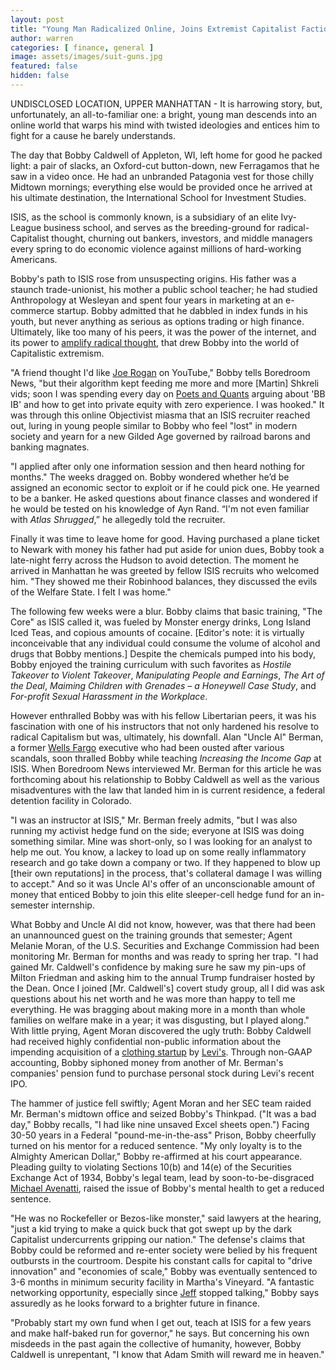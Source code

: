 ```yaml
---
layout: post
title: "Young Man Radicalized Online, Joins Extremist Capitalist Faction"
author: warren
categories: [ finance, general ]
image: assets/images/suit-guns.jpg
featured: false
hidden: false
---
```


UNDISCLOSED LOCATION, UPPER MANHATTAN - It is harrowing story, but, unfortunately, an all-to-familiar one: a bright, young man descends into an online world that warps his mind with twisted ideologies and entices him to fight for a cause he barely understands. 

The day that Bobby Caldwell of Appleton, WI, left home for good he packed light: a pair of slacks, an Oxford-cut button-down, new Ferragamos that he saw in a video once. He had an unbranded Patagonia vest for those chilly Midtown mornings; everything else would be provided once he arrived at his ultimate destination, the International School for Investment Studies. 

ISIS, as the school is commonly known, is a subsidiary of an elite Ivy-League business school, and serves as the breeding-ground for radical-Capitalist thought, churning out bankers, investors, and middle managers every spring to do economic violence against millions of hard-working Americans. 

Bobby's path to ISIS rose from unsuspecting origins. His father was a staunch trade-unionist, his mother a public school teacher; he had studied Anthropology at Wesleyan and spent four years in marketing at an e-commerce startup. Bobby admitted that he dabbled in index funds in his youth, but never anything as serious as options trading or high finance. Ultimately, like too many of his peers, it was the power of the internet, and its power to [amplify radical thought](https://www.nytimes.com/interactive/2019/06/08/technology/youtube-radical.html), that drew Bobby into the world of Capitalistic extremism.

"A friend thought I'd like [Joe Rogan](https://www.theatlantic.com/entertainment/archive/2019/08/my-joe-rogan-experience/594802/?utm_source=feed) on YouTube," Bobby tells Boredroom News, "but their algorithm kept feeding me more and more [Martin] Shkreli vids; soon I was spending every day on [Poets and Quants](https://poetsandquants.com/) arguing about 'BB IB' and how to get into private equity with zero experience. I was hooked." It was through this online Objectivist miasma that an ISIS recruiter reached out, luring in young people similar to Bobby who feel "lost" in modern society and yearn for a new Gilded Age governed by railroad barons and banking magnates. 

"I applied after only one information session and then heard nothing for months." The weeks dragged on. Bobby wondered whether he’d be assigned an economic sector to exploit or if he could pick one. He yearned to be a banker. He asked questions about finance classes and wondered if he would be tested on his knowledge of Ayn Rand. “I'm not even familiar with _Atlas Shrugged_,” he allegedly told the recruiter. 

Finally it was time to leave home for good. Having purchased a plane ticket to Newark with money his father had put aside for union dues, Bobby took a late-night ferry across the Hudson to avoid detection. The moment he arrived in Manhattan he was greeted by fellow ISIS recruits who welcomed him. "They showed me their Robinhood balances, they discussed the evils of the Welfare State. I felt I was home."

The following few weeks were a blur. Bobby claims that basic training, "The Core" as ISIS called it, was fueled by Monster energy drinks, Long Island Iced Teas, and copious amounts of cocaine. [Editor's note: it is virtually inconceivable that any individual could consume the volume of alcohol and drugs that Bobby mentions.] Despite the chemicals pumped into his body, Bobby enjoyed the training curriculum with such favorites as _Hostile Takeover to Violent Takeover_, _Manipulating People and Earnings_, _The Art of the Deal_, _Maiming Children with Grenades – a Honeywell Case Study_, and _For-profit Sexual Harassment in the Workplace_. 

However enthralled Bobby was with his fellow Libertarian peers, it was his fascination with one of his instructors that not only hardened his resolve to radical Capitalism but was, ultimately, his downfall. Alan "Uncle Al" Berman, a former [Wells Fargo](https://abcnews.go.com/Business/timeline-wells-fargo-accounts-scandal/story?id=42231128) executive who had been ousted after various scandals, soon thralled Bobby while teaching _Increasing the Income Gap_ at ISIS. When Boredroom News interviewed Mr. Berman for this article he was forthcoming about his   relationship to Bobby Caldwell as well as the various misadventures with the law that landed him in is current residence, a federal detention facility in Colorado. 

"I was an instructor at ISIS," Mr. Berman freely admits, "but I was also running my activist hedge fund on the side; everyone at ISIS was doing something similar. Mine was short-only, so I was looking for an analyst to help me out. You know, a lackey to load up on some really inflammatory research and go take down a company or two. If they happened to blow up [their own reputations] in the process, that's collateral damage I was willing to accept." And so it was Uncle Al's offer of an unconscionable amount of money that enticed Bobby to join this elite sleeper-cell hedge fund for an in-semester internship. 

What Bobby and Uncle Al did not know, however, was that there had been an unannounced guest on the training grounds that semester; Agent Melanie Moran, of the U.S. Securities and Exchange Commission had been monitoring Mr. Berman for months and was ready to spring her trap. "I had gained Mr. Caldwell's confidence by making sure he saw my pin-ups of Milton Friedman and asking him to the annual Trump fundraiser hosted by the Dean. Once I joined [Mr. Caldwell's] covert study group, all I did was ask questions about his net worth and he was more than happy to tell me everything. He was bragging about making more in a month than whole families on welfare make in a year; it was disgusting, but I played along." With little prying, Agent Moran discovered the ugly truth: Bobby Caldwell had received highly confidential non-public information about the impending acquisition of a [clothing startup](https://www.boredroomnews.com/general/2019/01/26/UNZIPPD.html) by [Levi's](https://www.nasdaq.com/symbol/levi). Through non-GAAP accounting, Bobby siphoned money from another of Mr. Berman's companies' pension fund to purchase personal stock during Levi's recent IPO. 

The hammer of justice fell swiftly; Agent Moran and her SEC team raided Mr. Berman's midtown office and seized Bobby's Thinkpad. ("It was a bad day," Bobby recalls, "I had like nine unsaved Excel sheets open.") Facing 30-50 years in a Federal "pound-me-in-the-ass" Prison, Bobby cheerfully turned on his mentor for a reduced sentence. "My only loyalty is to the Almighty American Dollar," Bobby re-affirmed at his court appearance. Pleading guilty to violating Sections 10(b) and 14(e) of the Securities Exchange Act of 1934, Bobby's legal team, lead by soon-to-be-disgraced [Michael Avenatti](https://news.yahoo.com/michael-avenatti-blames-arrest-vindictive-161842011.html), raised the issue of Bobby's mental health to get a reduced sentence.

"He was no Rockefeller or Bezos-like monster," said lawyers at the hearing, "just a kid trying to make a quick buck that got swept up by the dark Capitalist undercurrents gripping our nation." The defense's claims that Bobby could be reformed and re-enter society were belied by his frequent outbursts in the courtroom. Despite his constant calls for capital to "drive innovation" and "economies of scale," Bobby was eventually sentenced to 3-6 months in minimum security facility in Martha's Vineyard. "A fantastic networking opportunity, especially since [Jeff](https://www.msn.com/en-us/news/crime/autopsy-finds-broken-bones-in-jeffrey-epsteins-neck-deepening-questions-around-his-death/ar-AAFPxjP?li=BBnb7Kz) stopped talking," Bobby says assuredly as he looks forward to a brighter future in finance.

"Probably start my own fund when I get out, teach at ISIS for a few years and make half-baked run for governor," he says. But concerning his own misdeeds in the past again the collective of humanity, however, Bobby Caldwell is unrepentant, "I know that Adam Smith will reward me in heaven."